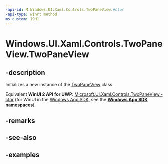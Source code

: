 ```yaml
---
-api-id: M:Windows.UI.Xaml.Controls.TwoPaneView.#ctor
-api-type: winrt method
ms.custom: 19H1
---
```


<!-- Method syntax.
public TwoPaneView.TwoPaneView()
-->

# Windows.UI.Xaml.Controls.TwoPaneView.TwoPaneView

## -description

Initializes a new instance of the [TwoPaneView](twopaneview.md) class.

Equivalent **WinUI 2 API for UWP**: [Microsoft.UI.Xaml.Controls.TwoPaneView.-ctor](/windows/winui/api/microsoft.ui.xaml.controls.twopaneview.-ctor) (for WinUI in the [Windows App SDK](/windows/apps/windows-app-sdk/), see the **[Windows App SDK namespaces](/windows/windows-app-sdk/api/winrt/)**).

## -remarks

## -see-also

## -examples

